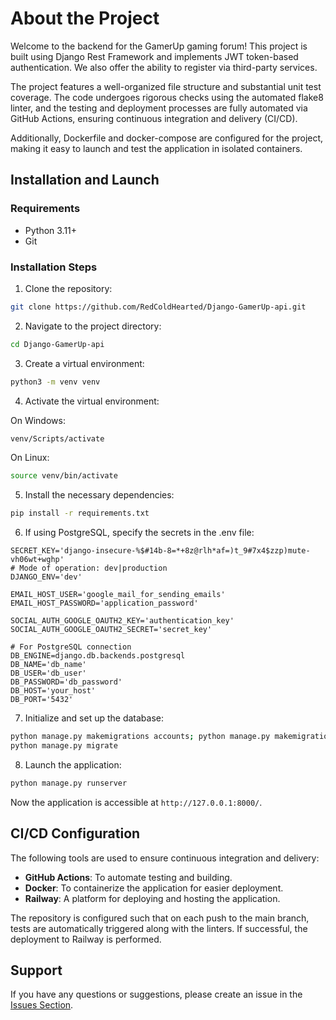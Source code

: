 # About the Project

Welcome to the backend for the GamerUp gaming forum! This project is built using Django Rest Framework and implements JWT token-based authentication. We also offer the ability to register via third-party services.

The project features a well-organized file structure and substantial unit test coverage. The code undergoes rigorous checks using the automated flake8 linter, and the testing and deployment processes are fully automated via GitHub Actions, ensuring continuous integration and delivery (CI/CD).

Additionally, Dockerfile and docker-compose are configured for the project, making it easy to launch and test the application in isolated containers.

## Installation and Launch

### Requirements

- Python 3.11+
- Git

### Installation Steps

1. Clone the repository:

```bash
git clone https://github.com/RedColdHearted/Django-GamerUp-api.git
```

2. Navigate to the project directory:

```bash
cd Django-GamerUp-api
```

3. Create a virtual environment:

```bash
python3 -m venv venv
```

4. Activate the virtual environment:

On Windows:
```bash
venv/Scripts/activate
```
On Linux:
```bash
source venv/bin/activate
```

5. Install the necessary dependencies:

```bash
pip install -r requirements.txt
```

6. If using PostgreSQL, specify the secrets in the .env file:

```env
SECRET_KEY='django-insecure-%$#14b-8=*+8z@rlh*af=)t_9#7x4$zzp)mute-vh06wt+wghp'
# Mode of operation: dev|production
DJANGO_ENV='dev' 

EMAIL_HOST_USER='google_mail_for_sending_emails'
EMAIL_HOST_PASSWORD='application_password'

SOCIAL_AUTH_GOOGLE_OAUTH2_KEY='authentication_key'
SOCIAL_AUTH_GOOGLE_OAUTH2_SECRET='secret_key'

# For PostgreSQL connection
DB_ENGINE=django.db.backends.postgresql
DB_NAME='db_name'
DB_USER='db_user'
DB_PASSWORD='db_password'
DB_HOST='your_host'
DB_PORT='5432'
```

7. Initialize and set up the database:

```bash
python manage.py makemigrations accounts; python manage.py makemigrations posts
python manage.py migrate
```

8. Launch the application:

```bash
python manage.py runserver
```

Now the application is accessible at `http://127.0.0.1:8000/`.

## CI/CD Configuration

The following tools are used to ensure continuous integration and delivery:

- **GitHub Actions**: To automate testing and building.
- **Docker**: To containerize the application for easier deployment.
- **Railway**: A platform for deploying and hosting the application.

The repository is configured such that on each push to the main branch, tests are automatically triggered along with the linters. If successful, the deployment to Railway is performed.

## Support

If you have any questions or suggestions, please create an issue in the [Issues Section](https://github.com/REDCOLDHEARTED/FLASK-SERVICELOGIX/issues).